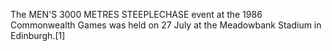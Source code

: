 The MEN'S 3000 METRES STEEPLECHASE event at the 1986 Commonwealth Games was held on 27 July at the Meadowbank Stadium in Edinburgh.[1]
